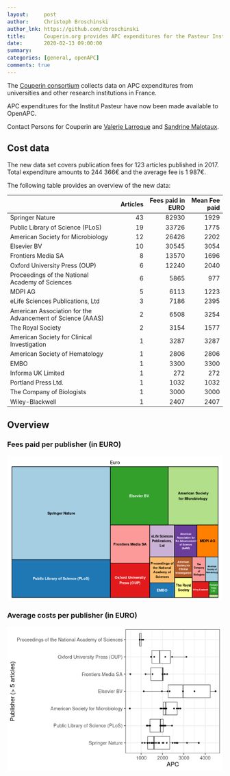 ```yaml
---
layout:     post
author:     Christoph Broschinski
author_lnk: https://github.com/cbroschinski
title:      Couperin.org provides APC expenditures for the Pasteur Institute
date:       2020-02-13 09:00:00
summary:    
categories: [general, openAPC]
comments: true
---
```





The [Couperin consortium](https://couperin.org) collects data on APC expenditures from universities and other research institutions in France. 

APC expenditures for the Institut Pasteur have now been made available to OpenAPC.

Contact Persons for Couperin are [Valerie Larroque](mailto:valerie.larroque@couperin.org) and [Sandrine Malotaux](mailto:sandrine.malotaux@inp-toulouse.fr).

## Cost data



The new data set covers publication fees for 123 articles published in 2017. Total expenditure amounts to 244 366€ and the average fee is 1 987€.

The following table provides an overview of the new data:


|                                                           | Articles| Fees paid in EURO| Mean Fee paid|
|:----------------------------------------------------------|--------:|-----------------:|-------------:|
|Springer Nature                                            |       43|             82930|          1929|
|Public Library of Science (PLoS)                           |       19|             33726|          1775|
|American Society for Microbiology                          |       12|             26426|          2202|
|Elsevier BV                                                |       10|             30545|          3054|
|Frontiers Media SA                                         |        8|             13570|          1696|
|Oxford University Press (OUP)                              |        6|             12240|          2040|
|Proceedings of the National Academy of Sciences            |        6|              5865|           977|
|MDPI AG                                                    |        5|              6113|          1223|
|eLife Sciences Publications, Ltd                           |        3|              7186|          2395|
|American Association for the Advancement of Science (AAAS) |        2|              6508|          3254|
|The Royal Society                                          |        2|              3154|          1577|
|American Society for Clinical Investigation                |        1|              3287|          3287|
|American Society of Hematology                             |        1|              2806|          2806|
|EMBO                                                       |        1|              3300|          3300|
|Informa UK Limited                                         |        1|               272|           272|
|Portland Press Ltd.                                        |        1|              1032|          1032|
|The Company of Biologists                                  |        1|              3000|          3000|
|Wiley-Blackwell                                            |        1|              2407|          2407|

## Overview


### Fees paid per publisher (in EURO)

![plot of chunk tree_couperin_2020_02_13_full](/figure/tree_couperin_2020_02_13_full-1.png)

###  Average costs per publisher (in EURO)

![plot of chunk box_couperin_2020_02_13_publisher_full](/figure/box_couperin_2020_02_13_publisher_full-1.png)
